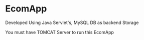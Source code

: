 # EcomApp

Developed Using Java Servlet's, MySQL DB as backend Storage


You must have TOMCAT Server to run this EcomApp
